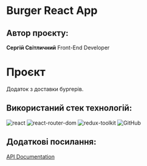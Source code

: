# Burger React App

## Автор проєкту:
 **Сергій Світличний** Front-End Developer<br/>

# Проєкт
Додаток з доставки бургерів.

## Використаний стек технологій:
![react](https://img.shields.io/badge/LinkedIn-0077B5?style=for-the-badge&logo=linkedin&logoColor=white)
![react-router-dom](https://img.shields.io/badge/React_Router-CA4245?style=for-the-badge&logo=react-router&logoColor=white)
![redux-toolkit](https://img.shields.io/badge/Redux-593D88?style=for-the-badge&logo=redux&logoColor=white)
![GitHub](https://img.shields.io/badge/-GitHub-333?style=for-the-badge&logo=GitHub)

## Додаткові посилання:
[API Documentation](https://yts.mx/api)<br/>